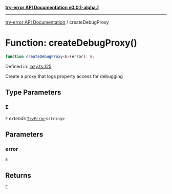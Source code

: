 [**try-error API Documentation v0.0.1-alpha.1**](../index.md)

***

[try-error API Documentation](../index.md) / createDebugProxy

# Function: createDebugProxy()

```ts
function createDebugProxy<E>(error): E;
```

Defined in: [lazy.ts:125](https://github.com/oconnorjohnson/try-error/blob/e3ae0308069a4fba073f4543d527ad76373db795/src/lazy.ts#L125)

Create a proxy that logs property access for debugging

## Type Parameters

### E

`E` *extends* [`TryError`](../interfaces/TryError.md)\<`string`\>

## Parameters

### error

`E`

## Returns

`E`
